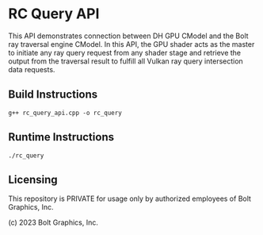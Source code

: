 # RC Query API

This API demonstrates connection between DH GPU CModel and the Bolt ray traversal engine CModel. In this API, the GPU shader acts as the master to initiate any ray query request from any shader stage and retrieve the output from the traversal result to fulfill all Vulkan ray query intersection data requests.

## Build Instructions

```
g++ rc_query_api.cpp -o rc_query
```

## Runtime Instructions

```
./rc_query
```

## Licensing

This repository is PRIVATE for usage only by authorized employees of Bolt Graphics, Inc.

(c) 2023 Bolt Graphics, Inc.
